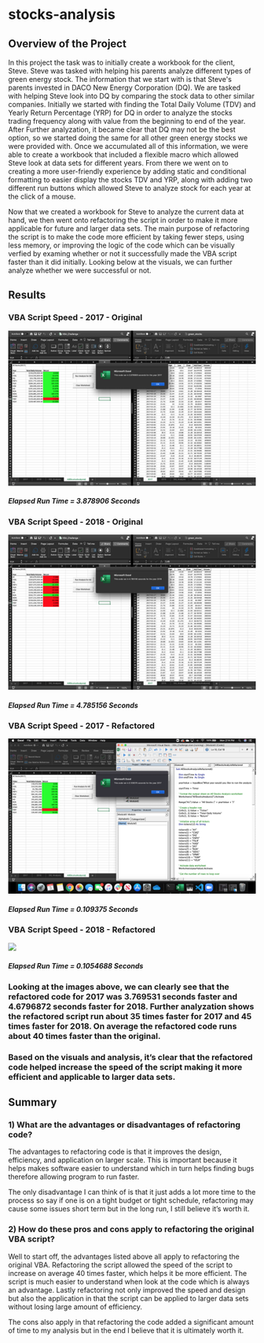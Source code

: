 # stocks-analysis

## Overview of the Project

In this project the task was to initially create a workbook for the client, Steve. Steve was tasked with helping his parents analyze different types of green energy stock. The information that we start with is that Steve's parents invested in DACO New Energy Corporation (DQ). We are tasked with helping Steve look into DQ by comparing the stock data to other similar companies. Initially we started with finding the Total Daily Volume (TDV) and Yearly Return Percentage (YRP) for DQ in order to analyze the stocks trading frequency along with value from the beginning to end of the year. After Further analyzation, it became clear that DQ may not be the best option, so we started doing the same for all other green energy stocks we were provided with. Once we accumulated all of this information, we were able to create a workbook that included a flexible macro which allowed Steve look at data sets for different years. From there we went on to creating a more user-friendly experience by adding static and conditional formatting to easier display the stocks TDV and YRP, along with adding two different run buttons which allowed Steve to analyze stock for each year at the click of a mouse.

Now that we created a workbook for Steve to analyze the current data at hand, we then went onto refactoring the script in order to make it more applicable for future and larger data sets. The main purpose of refactoring the script is to make the code more efficient by taking fewer steps, using less memory, or improving the logic of the code which can be visually verfied by examing whether or not it successfully made the VBA script faster than it did initially. Looking below at the visuals, we can further analyze whether we were successful or not.


## Results

### VBA Script Speed - 2017 - Original

![](Resources/VBA_Challenge_2017(Original).png) 

##### Elapsed Run Time = 3.878906 Seconds

### VBA Script Speed - 2018 - Original

![](Resources/VBA_Challenge_2018(Original).png) 

##### Elapsed Run Time = 4.785156 Seconds

### VBA Script Speed - 2017 - Refactored

![](Resources/VBA_Challenge_2017(Refactored).png) 

##### Elapsed Run Time = 0.109375 Seconds

### VBA Script Speed - 2018 - Refactored


![](Resources/VBA_Challenge_2018(Refactored).png) 

##### Elapsed Run Time = 0.1054688 Seconds

### Looking at the images above, we can clearly see that the refactored code for 2017 was 3.769531 seconds faster and 4.6796872 seconds faster for 2018. Further analyzation shows the refactored script run about 35 times faster for 2017 and 45 times faster for 2018. On average the refactored code runs about 40 times faster than the original.  

### Based on the visuals and analysis, it’s clear that the refactored code helped increase the speed of the script making it more efficient and applicable to larger data sets.

## Summary

### 1) What are the advantages or disadvantages of refactoring code?

The advantages to refactoring code is that it improves the design, efficiency, and application on larger scale. This is important because it helps makes software easier to understand which in turn helps finding bugs therefore allowing program to run faster.

The only disadvantage I can think of is that it just adds a lot more time to the process so say if one is on a tight budget or tight schedule, refactoring may cause some issues short term but in the long run, I still believe it’s worth it.

### 2) How do these pros and cons apply to refactoring the original VBA script?

Well to start off, the advantages listed above all apply to refactoring the original VBA. Refactoring the script allowed the speed of the script to increase on average 40 times faster, which helps it be more efficient. The script is much easier to understand when look at the code which is always an advantage. Lastly refactoring not only improved the speed and design but also the application in that the script can be applied to larger data sets without losing large amount of efficiency.

The cons also apply in that refactoring the code added a significant amount of time to my analysis but in the end I believe that it is ultimately worth it.
